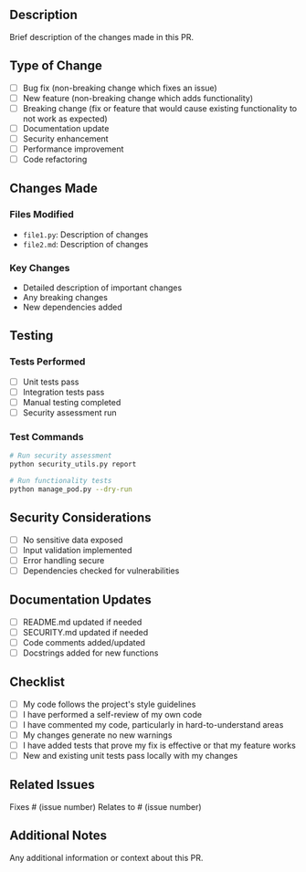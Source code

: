 ## Description
Brief description of the changes made in this PR.

## Type of Change
- [ ] Bug fix (non-breaking change which fixes an issue)
- [ ] New feature (non-breaking change which adds functionality)
- [ ] Breaking change (fix or feature that would cause existing functionality to not work as expected)
- [ ] Documentation update
- [ ] Security enhancement
- [ ] Performance improvement
- [ ] Code refactoring

## Changes Made
### Files Modified
- `file1.py`: Description of changes
- `file2.md`: Description of changes

### Key Changes
- Detailed description of important changes
- Any breaking changes
- New dependencies added

## Testing
### Tests Performed
- [ ] Unit tests pass
- [ ] Integration tests pass
- [ ] Manual testing completed
- [ ] Security assessment run

### Test Commands
```bash
# Run security assessment
python security_utils.py report

# Run functionality tests
python manage_pod.py --dry-run
```

## Security Considerations
- [ ] No sensitive data exposed
- [ ] Input validation implemented
- [ ] Error handling secure
- [ ] Dependencies checked for vulnerabilities

## Documentation Updates
- [ ] README.md updated if needed
- [ ] SECURITY.md updated if needed
- [ ] Code comments added/updated
- [ ] Docstrings added for new functions

## Checklist
- [ ] My code follows the project's style guidelines
- [ ] I have performed a self-review of my own code
- [ ] I have commented my code, particularly in hard-to-understand areas
- [ ] My changes generate no new warnings
- [ ] I have added tests that prove my fix is effective or that my feature works
- [ ] New and existing unit tests pass locally with my changes

## Related Issues
Fixes # (issue number)
Relates to # (issue number)

## Additional Notes
Any additional information or context about this PR.
